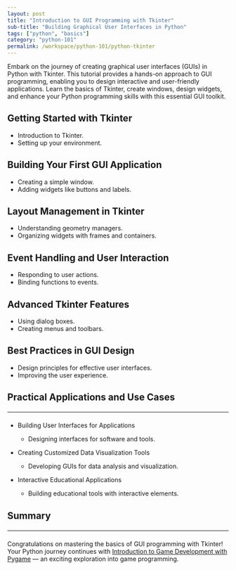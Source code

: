 ```yaml
---
layout: post
title: "Introduction to GUI Programming with Tkinter"
sub-title: "Building Graphical User Interfaces in Python"
tags: ["python", "basics"]
category: "python-101"
permalink: /workspace/python-101/python-tkinter
---
```


Embark on the journey of creating graphical user interfaces (GUIs) in Python with Tkinter. This tutorial provides a hands-on approach to GUI programming, enabling you to design interactive and user-friendly applications. Learn the basics of Tkinter, create windows, design widgets, and enhance your Python programming skills with this essential GUI toolkit.

## Getting Started with Tkinter
   - Introduction to Tkinter.
   - Setting up your environment.

## Building Your First GUI Application
   - Creating a simple window.
   - Adding widgets like buttons and labels.

## Layout Management in Tkinter
   - Understanding geometry managers.
   - Organizing widgets with frames and containers.

## Event Handling and User Interaction
   - Responding to user actions.
   - Binding functions to events.

## Advanced Tkinter Features
   - Using dialog boxes.
   - Creating menus and toolbars.

## Best Practices in GUI Design
   - Design principles for effective user interfaces.
   - Improving the user experience.

## Practical Applications and Use Cases <hr>

- Building User Interfaces for Applications
  - Designing interfaces for software and tools.

- Creating Customized Data Visualization Tools
  - Developing GUIs for data analysis and visualization.

- Interactive Educational Applications
  - Building educational tools with interactive elements.

## Summary <hr>

Congratulations on mastering the basics of GUI programming with Tkinter! Your Python journey continues with [Introduction to Game Development with Pygame](/workspace/python-101/python-pygame) — an exciting exploration into game programming.
